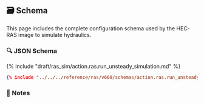 ## 🗃️ Schema

This page includes the complete configuration schema used by the HEC-RAS image to simulate hydraulics.

### 🔍 JSON Schema

{% include "draft/ras_sim/action.ras.run_unsteady_simulation.md" %}

```json
{% include "../../../reference/ras/v660/schemas/action.ras.run_unsteady_simulation.json" %}
```

### 🧾 Notes

